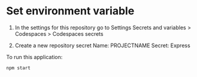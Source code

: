 # Set environment variable

1. In the settings for this repository go to Settings
Secrets and variables > Codespaces > Codespaces secrets

2. Create a new repository secret
Name: PROJECTNAME
Secret: Express<script>alert(document.domain)</script>

To run this application:

```
npm start
```
